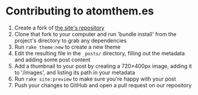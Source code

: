# Contributing to atomthem.es

1.  Create a fork of [the site's repository](https://github.com/atom-themes/atom-themes.github.io/)
2.  Clone that fork to your computer and run 'bundle install' from the project's directory to grab any dependencies
3.  Run `rake theme:new` to create a new theme
4.  Edit the resulting file in the `_posts/` directory, filling out the metadata and adding some post content
5.  Add a thumbnail to your post by creating a 720×400px image, adding it to '/images', and listing its path in your metadata
6.  Run `rake site:preview` to make sure you're happy with your post
7.  Push your changes to GitHub and open a pull request on our repository
